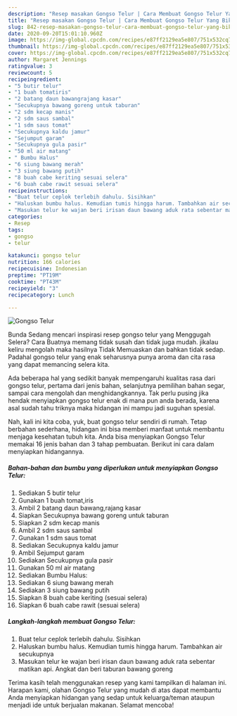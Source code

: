 ```yaml
---
description: "Resep masakan Gongso Telur | Cara Membuat Gongso Telur Yang Bikin Ngiler"
title: "Resep masakan Gongso Telur | Cara Membuat Gongso Telur Yang Bikin Ngiler"
slug: 842-resep-masakan-gongso-telur-cara-membuat-gongso-telur-yang-bikin-ngiler
date: 2020-09-20T15:01:10.960Z
image: https://img-global.cpcdn.com/recipes/e87ff2129ea5e807/751x532cq70/gongso-telur-foto-resep-utama.jpg
thumbnail: https://img-global.cpcdn.com/recipes/e87ff2129ea5e807/751x532cq70/gongso-telur-foto-resep-utama.jpg
cover: https://img-global.cpcdn.com/recipes/e87ff2129ea5e807/751x532cq70/gongso-telur-foto-resep-utama.jpg
author: Margaret Jennings
ratingvalue: 3
reviewcount: 5
recipeingredient:
- "5 butir telur"
- "1 buah tomatiris"
- "2 batang daun bawangrajang kasar"
- "Secukupnya bawang goreng untuk taburan"
- "2 sdm kecap manis"
- "2 sdm saus sambal"
- "1 sdm saus tomat"
- "Secukupnya kaldu jamur"
- "Sejumput garam"
- "Secukupnya gula pasir"
- "50 ml air matang"
- " Bumbu Halus"
- "6 siung bawang merah"
- "3 siung bawang putih"
- "8 buah cabe keriting sesuai selera"
- "6 buah cabe rawit sesuai selera"
recipeinstructions:
- "Buat telur ceplok terlebih dahulu. Sisihkan"
- "Haluskan bumbu halus. Kemudian tumis hingga harum. Tambahkan air secukupnya"
- "Masukan telur ke wajan beri irisan daun bawang aduk rata sebentar matikan api. Angkat dan beri taburan bawang goreng"
categories:
- Resep
tags:
- gongso
- telur

katakunci: gongso telur 
nutrition: 166 calories
recipecuisine: Indonesian
preptime: "PT19M"
cooktime: "PT43M"
recipeyield: "3"
recipecategory: Lunch

---
```



![Gongso Telur](https://img-global.cpcdn.com/recipes/e87ff2129ea5e807/751x532cq70/gongso-telur-foto-resep-utama.jpg)

Bunda Sedang mencari inspirasi resep gongso telur yang Menggugah Selera? Cara Buatnya memang tidak susah dan tidak juga mudah. jikalau keliru mengolah maka hasilnya Tidak Memuaskan dan bahkan tidak sedap. Padahal gongso telur yang enak seharusnya punya aroma dan cita rasa yang dapat memancing selera kita.

Ada beberapa hal yang sedikit banyak mempengaruhi kualitas rasa dari gongso telur, pertama dari jenis bahan, selanjutnya pemilihan bahan segar, sampai cara mengolah dan menghidangkannya. Tak perlu pusing jika hendak menyiapkan gongso telur enak di mana pun anda berada, karena asal sudah tahu triknya maka hidangan ini mampu jadi suguhan spesial.




Nah, kali ini kita coba, yuk, buat gongso telur sendiri di rumah. Tetap berbahan sederhana, hidangan ini bisa memberi manfaat untuk membantu menjaga kesehatan tubuh kita. Anda bisa menyiapkan Gongso Telur memakai 16 jenis bahan dan 3 tahap pembuatan. Berikut ini cara dalam menyiapkan hidangannya.

<!--inarticleads1-->

##### Bahan-bahan dan bumbu yang diperlukan untuk menyiapkan Gongso Telur:

1. Sediakan 5 butir telur
1. Gunakan 1 buah tomat,iris
1. Ambil 2 batang daun bawang,rajang kasar
1. Siapkan Secukupnya bawang goreng untuk taburan
1. Siapkan 2 sdm kecap manis
1. Ambil 2 sdm saus sambal
1. Gunakan 1 sdm saus tomat
1. Sediakan Secukupnya kaldu jamur
1. Ambil Sejumput garam
1. Sediakan Secukupnya gula pasir
1. Gunakan 50 ml air matang
1. Sediakan  Bumbu Halus:
1. Sediakan 6 siung bawang merah
1. Sediakan 3 siung bawang putih
1. Siapkan 8 buah cabe keriting (sesuai selera)
1. Siapkan 6 buah cabe rawit (sesuai selera)




<!--inarticleads2-->

##### Langkah-langkah membuat Gongso Telur:

1. Buat telur ceplok terlebih dahulu. Sisihkan
1. Haluskan bumbu halus. Kemudian tumis hingga harum. Tambahkan air secukupnya
1. Masukan telur ke wajan beri irisan daun bawang aduk rata sebentar matikan api. Angkat dan beri taburan bawang goreng




Terima kasih telah menggunakan resep yang kami tampilkan di halaman ini. Harapan kami, olahan Gongso Telur yang mudah di atas dapat membantu Anda menyiapkan hidangan yang sedap untuk keluarga/teman ataupun menjadi ide untuk berjualan makanan. Selamat mencoba!
